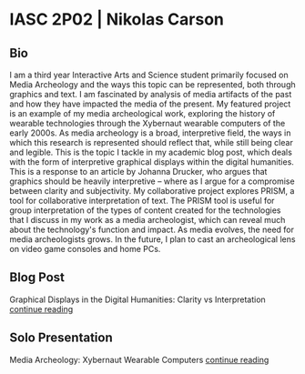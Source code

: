 # IASC 2P02 | Nikolas Carson

## Bio

I am a third year Interactive Arts and Science student primarily focused on Media Archeology and the ways this topic can be represented, both through graphics and text. I am fascinated by analysis of media artifacts of the past and how they have impacted the media of the present. My featured project is an example of my media archeological work, exploring the history of wearable technologies through the Xybernaut wearable computers of the early 2000s. As media archeology is a broad, interpretive field, the ways in which this research is represented should reflect that, while still being clear and legible. This is the topic I tackle in my academic blog post, which deals with the form of interpretive graphical displays within the digital humanities. This is a response to an article by Johanna Drucker, who argues that graphics should be heavily interpretive – where as I argue for a compromise between clarity and subjectivity. My collaborative project explores PRISM, a tool for collaborative interpretation of text. The PRISM tool is useful for group interpretation of the types of content created for the technologies that I discuss in my work as a media archeologist, which can reveal much about the technology's function and impact. As media evolves, the need for media archeologists grows. In the future, I plan to cast an archeological lens on video game consoles and home PCs.


## Blog Post

Graphical Displays in the Digital Humanities: Clarity vs Interpretation [continue reading](blog)

## Solo Presentation

Media Archeology: Xybernaut Wearable Computers [continue reading](reveal)
